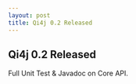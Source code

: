 ```yaml
---
layout: post
title: Qi4j 0.2 Released
---
```

## Qi4j 0.2 Released

Full Unit Test & Javadoc on Core API.

